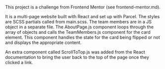 This project is a challenge from Frontend Mentor (see frontend-mentor.md).

It is a multi-page website built with React and set up with Parcel.
The styles are SCSS partials called from main.scss.
The team members are in a JS object in a separate file. The AboutPage.js component loops through the array of objects and calls the TeamMembers.js component for the card element.
This component handles the state for the card being flipped or not and displays the appropriate content. 

An extra component called ScrollToTop.js was added from the React documentation to bring the user back to the top of the page once they clicked a link.
 